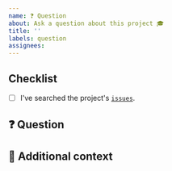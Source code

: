 ```yaml
---
name: ❓ Question
about: Ask a question about this project 🎓
title: ''
labels: question
assignees:
---
```


## Checklist

<!-- Mark with an `x` all the checkboxes that apply (like `[x]`) -->

- [ ] I've searched the project's [`issues`](https://github.com/TezRomacH/python-package-template/issues?q=is%3Aissue).

## ❓ Question

<!-- What is your question -->

## 📎 Additional context

<!-- Add any other context or screenshots about the feature request here. -->
